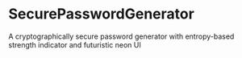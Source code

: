 # SecurePasswordGenerator
A cryptographically secure password generator with entropy-based strength indicator and futuristic neon UI
